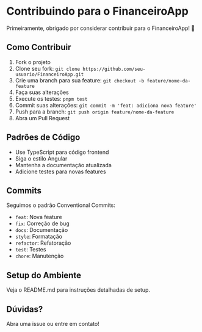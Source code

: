 # Contribuindo para o FinanceiroApp

Primeiramente, obrigado por considerar contribuir para o FinanceiroApp! 🎉

## Como Contribuir

1. Fork o projeto
2. Clone seu fork: `git clone https://github.com/seu-usuario/FinanceiroApp.git`
3. Crie uma branch para sua feature: `git checkout -b feature/nome-da-feature`
4. Faça suas alterações
5. Execute os testes: `pnpm test`
6. Commit suas alterações: `git commit -m 'feat: adiciona nova feature'`
7. Push para a branch: `git push origin feature/nome-da-feature`
8. Abra um Pull Request

## Padrões de Código

- Use TypeScript para código frontend
- Siga o estilo Angular
- Mantenha a documentação atualizada
- Adicione testes para novas features

## Commits

Seguimos o padrão Conventional Commits:

- `feat`: Nova feature
- `fix`: Correção de bug
- `docs`: Documentação
- `style`: Formatação
- `refactor`: Refatoração
- `test`: Testes
- `chore`: Manutenção

## Setup do Ambiente

Veja o README.md para instruções detalhadas de setup.

## Dúvidas?

Abra uma issue ou entre em contato!
